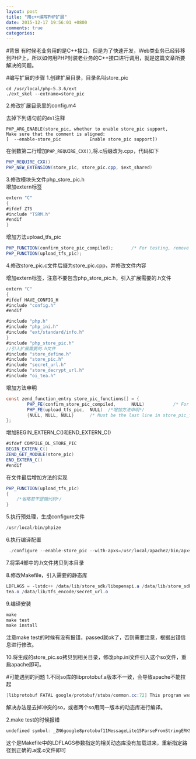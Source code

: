 ```yaml
---
layout: post
title: "用c++编写PHP扩展"
date: 2015-12-17 19:56:01 +0800
comments: true
categories: 
---
```

#背景
有时候老业务用的是C++接口，但是为了快速开发，Web类业务已经转移到PHP上，所以如何用PHP封装老业务的C++接口进行调用，就是这篇文章所要解决的问题。
<!--more-->

#编写扩展的步骤
1.创建扩展目录，目录名叫store_pic


	cd /usr/local/php-5.3.6/ext
	./ext_skel --extname=store_pic

2.修改扩展目录里的config.m4

去掉下列语句前的`dnl`注释

	PHP_ARG_ENABLE(store_pic, whether to enable store_pic support,	Make sure that the comment is aligned:	[  --enable-store_pic           Enable store_pic support])

在倒数第二行增加`PHP_REQUIRE_CXX()`,将.c后缀改为.cpp，代码如下

```java
PHP_REQUIRE_CXX()PHP_NEW_EXTENSION(store_pic, store_pic.cpp, $ext_shared)
```

3.修改模块头文件php_store_pic.h  
增加extern标签

```java
extern "C"
{#ifdef ZTS#include "TSRM.h"#endif}
```

增加方法upload_tfs_pic

```java
PHP_FUNCTION(confirm_store_pic_compiled);       /* For testing, remove later. */PHP_FUNCTION(upload_tfs_pic);
```

4.修改store_pic.c文件后缀为store_pic.cpp，并修改文件内容

增加extern标签，注意不要包含php_store_pic.h，引入扩展需要的.h文件

```java
extern "C"{#ifdef HAVE_CONFIG_H#include "config.h"#endif#include "php.h"#include "php_ini.h"#include "ext/standard/info.h"}#include "php_store_pic.h"
//引入扩展需要的.h文件
#include "store_define.h"#include "store_pic.h"#include "secret_url.h"#include "store_decrypt_url.h"#include "oi_tea.h"
```

增加方法申明

```java
const zend_function_entry store_pic_functions[] = {        PHP_FE(confirm_store_pic_compiled,      NULL)           /* For testing, remove later. */        PHP_FE(upload_tfs_pic,  NULL)  /*增加方法申明*/        {NULL, NULL, NULL}      /* Must be the last line in store_pic_functions[] */};
```

增加BEGIN_EXTERN_C()和END_EXTERN_C()

```java
#ifdef COMPILE_DL_STORE_PICBEGIN_EXTERN_C()ZEND_GET_MODULE(store_pic)END_EXTERN_C()#endif
```

在文件最后增加方法的实现

```javaPHP_FUNCTION(upload_tfs_pic)
{
	/*省略若干逻辑代码*/
}
```

5.执行预处理，生成configure文件

```java
/usr/local/bin/phpize
```

6.执行编译配置

```java
 ./configure --enable-store_pic --with-apxs=/usr/local/apache2/bin/apxs
```

7.将第4部中的.h文件拷贝到本目录

8.修改Makefile，引入需要的静态库

```java
LDFLAGS = -lstdc++ /data/lib/store_sdk/libopenapi.a /data/lib/store_sdk/libprotobuf.a /data/lib/tfs_encode/oi_tea.o /data/lib/tfs_encode/secret_url.o
```

9.编译安装

```java
make 
make test
make install
```

注意make test的时候有没有报错，passed就ok了，否则需要注意，根据出错信息进行修改。

10.将生成的store_pic.so拷贝到相关目录，修改php.ini文件引入这个so文件，重启apache即可。

#可能遇到的问题
1.不同so库的libprotobuf.a版本不一致，会导致apache不能拉起

```java
[libprotobuf FATAL google/protobuf/stubs/common.cc:72] This program was compiled against version 2.4.1 of the Protocol Buffer runtime library, which is not compatible with the installed version (2.5.0).  Contact the program author for an update.  If you compiled the program yourself, make sure that your headers are from the same version of Protocol Buffers as your link-time library.  (Version verification failed in "/data/zorroyliu/tinybusiness/sdk/sdk_newest/protocol/store_cloud_all.pb.cc".)
```

解决办法是去掉冲突的so，或者两个so用同一版本的动态库进行编译。

2.make test的时候报错

```java
undefined symbol: _ZN6google8protobuf11MessageLite15ParseFromStringERKSs in Unknow on Line 0
```

这个是Makefile中的LDFLAGS参数指定的相关动态库没有加载进来，重新指定路径到正确的.a或.o文件即可










